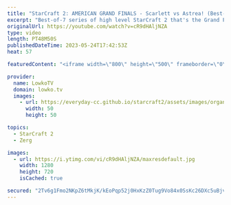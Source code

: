 ```yaml
---
title: "StarCraft 2: AMERICAN GRAND FINALS - Scarlett vs Astrea! (Best-of-7)"
excerpt: "Best-of-7 series of high level StarCraft 2 that's the Grand Finals of the ESL StarCraft 2 Masters Summer: American regionals. This series is between the Canadian Zerg Scarlett and the American Protoss Astrea.  Serral vs MaxPax: https://youtu.be/l3L6kBCAuRw  Support my work: https://patreon.com/lowkotv"
originalUrl: https://youtube.com/watch?v=cR9dHAljNZA
type: video
length: PT48M50S
publishedDateTime: 2023-05-24T17:42:53Z
heat: 57

featuredContent: "<iframe width=\"800\" height=\"500\" frameborder=\"0\" src=\"https://www.youtube.com/embed/cR9dHAljNZA\" allow=\"accelerometer; autoplay; encrypted-media; gyroscope; picture-in-picture\" allowfullscreen></iframe>"

provider:
  name: LowkoTV
  domain: lowko.tv
  images:
    - url: https://everyday-cc.github.io/starcraft2/assets/images/organizations/lowko.tv-50x50.jpg
      width: 50
      height: 50

topics:
  - StarCraft 2
  - Zerg

images:
  - url: https://i.ytimg.com/vi/cR9dHAljNZA/maxresdefault.jpg
    width: 1280
    height: 720
    isCached: true

secured: "2Tv6g1Fmo2NKpZ6tMkjK/kEoPqp52j0HxKzZ0Tug9Vo84x0SsKc26DXc5uBjvntnfEAvSX7i7K4r0F3Ul9MbOmtLVL7XLxTvW/ZpRm4FswIqTDRXnzBfzOLHG9Ly4sZMeB0hszJEuIfEcW+wzmp3uG8+FBDmrYeNwcnxJTqpygpIesQR8w7iJcMTnsS5iibKgAzwC5M5JHXoTPGXxTP2G8biVPpYtBvo44E5l/dy56i2P7ObSw7Cnda7wmYpN94DFUEkOrVuboP4ZOIAHwVNcGV1lx//ICSHrYA0XK+pzduH5dPPArhQrztuRI4Z1FK7CyPg6MddfC0+By1L1t7hUSBEb27EPzQ6nbHqHfjxQXf7CzU6Ph/LhCXOVI8DHBXT/ZWTiR15cJCORoUs03IFUqHGwJxRnP2rS+Uyy7Nctd4=;C79ufamhbCQoNQMLLIFtSw=="
---
```


